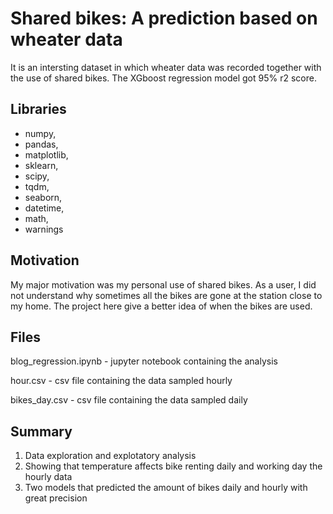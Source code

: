 # Shared bikes: A prediction based on wheater data

It is an intersting dataset in which wheater data was recorded together with the use of shared bikes. The XGboost regression model got 95% r2 score.

Libraries
---------

 * numpy,
 * pandas,
 * matplotlib,
 * sklearn,
 * scipy,
 * tqdm,
 * seaborn,
 * datetime,
 * math,
 * warnings
  
Motivation 
---------
  My major motivation was my personal use of shared bikes. As a user, I did not understand why sometimes all the bikes are gone at the station close to my home. The project here give a better idea of when the bikes are used.

Files
---------
  blog_regression.ipynb - jupyter notebook containing the analysis
  
  hour.csv - csv file containing the data sampled hourly
  
  bikes_day.csv - csv file containing the data sampled daily
  
Summary
---------
1. Data exploration and explotatory analysis
2. Showing that temperature affects bike renting daily and working day the hourly data
3. Two models that predicted the amount of bikes daily and hourly with great precision
